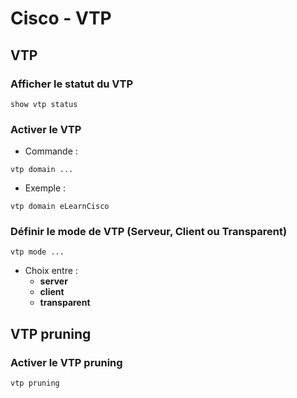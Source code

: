# Cisco - VTP

## VTP
### Afficher le statut du VTP
```
show vtp status
```

### Activer le VTP
- Commande :
```
vtp domain ...
```
- Exemple :
```
vtp domain eLearnCisco
```

### Définir le mode de VTP (Serveur, Client ou Transparent)
```
vtp mode ...
```
- Choix entre :
    - **server**
    - **client**
    - **transparent**

## VTP pruning
### Activer le VTP pruning
```
vtp pruning
```